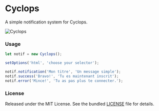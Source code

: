 # Cyclops

A simple notification system for Cyclops.

![Cyclops](https://media.giphy.com/media/v9H1sXNgDmeKA/giphy.gif)

### Usage
```javascript
let notif = new Cyclops();

setOptions('html', 'choose your selector');

notif.notification('Mon titre', 'Un message simple');
notif.success('Bravo!', 'Tu es maintenant inscrit');
notif.error('Mince!', 'Tu as pas plus te connecter.');
```

### License
Released under the MIT License. See the bundled [LICENSE](./LICENSE) file for details.
